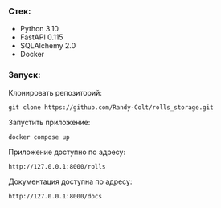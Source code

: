 ### Стек:
- Python 3.10
- FastAPI 0.115
- SQLAlchemy 2.0
- Docker

### Запуск:

Клонировать репозиторий:
```
git clone https://github.com/Randy-Colt/rolls_storage.git
```

Запустить приложение:
```
docker compose up
```

Приложение доступно по адресу:
```
http://127.0.0.1:8000/rolls
```

Документация доступна по адресу:
```
http://127.0.0.1:8000/docs
```